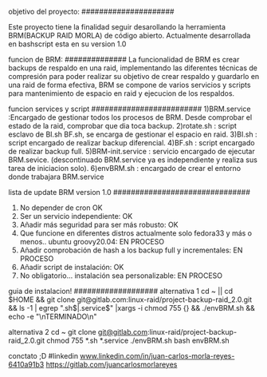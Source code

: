 objetivo del proyecto: 
#####################

Este proyecto tiene la finalidad seguir desarollando la herramienta BRM(BACKUP RAID MORLA) de código abierto. 
Actualmente desarrollada en bashscript esta en su version 1.0 

funcion de BRM:
##############
La funcionalidad de BRM es crear backups de respaldo en una raid,
implementando las diferentes técnicas de compresión para poder realizar su objetivo de crear respaldo y guardarlo en una raid de forma efectiva, 
BRM se compone de varios servicios y scripts para mantenimiento de espacio en raid y ejecucion de los respaldos.

funcion services y script
#########################
1)BRM.service :Encargado de gestionar todos los procesos de BRM. Desde comprobar el estado de la raid, comprobar que dia toca backup. 
2)rotate.sh : script esclavo de BI.sh BF.sh, se encarga de gestionar el espacio en raid. 
3)BI.sh : script encargado de realizar backup diferencial. 
4)BF.sh : script encargado de realizar backup full.
5)BRM-init.service : servicio encargado de ejecutar BRM.sevice.  (descontinuado BRM.service ya es independiente y realiza sus tarea de iniciacion solo).
6)envBRM.sh : encargado de crear el entorno donde trabajara BRM.service 


lista de update BRM version 1.0
###############################

1) No depender de cron OK
2) Ser un servicio independiente:  OK
3) Añadir más seguridad para ser más robusto: OK
4) Que funcione en diferentes distros actualmente solo fedora33 y más o menos.. ubuntu groovy20.04: EN PROCESO
5) Añadir comprobación de hash a los backup full y incrementales: EN PROCESO
6) Añadir script de instalación: OK
7) No obligatorio... instalación sea personalizable: EN PROCESO

guia de instalacion!
###################
alternativa 1
cd ~ || cd $HOME && git clone git@gitlab.com:linux-raid/project-backup-raid_2.0.git && ls -1 | egrep ".sh$|.service$" |xargs -i chmod 755 {} && ./envBRM.sh && echo -e "\nTERMINADO\n" 

alternativa 2
cd ~ 
git clone git@gitlab.com:linux-raid/project-backup-raid_2.0.git
chmod 755 *.sh *.service 
./envBRM.sh 
bash envBRM.sh 


conctato ;D
#linkedin www.linkedin.com/in/juan-carlos-morla-reyes-6410a91b3
https://gitlab.com/juancarlosmorlareyes



